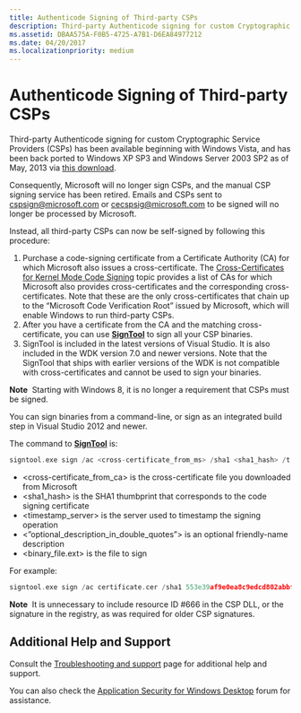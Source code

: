 ```yaml
---
title: Authenticode Signing of Third-party CSPs
description: Third-party Authenticode signing for custom Cryptographic Service Providers (CSPs) has been available beginning with Windows Vista, and has been back ported to Windows XP SP3 and Windows Server 2003 SP2 as of May, 2013 via this download.
ms.assetid: DBAA575A-F0B5-4725-A7B1-D6EA84977212
ms.date: 04/20/2017
ms.localizationpriority: medium
---
```


# Authenticode Signing of Third-party CSPs


Third-party Authenticode signing for custom Cryptographic Service Providers (CSPs) has been available beginning with Windows Vista, and has been back ported to Windows XP SP3 and Windows Server 2003 SP2 as of May, 2013 via [this download](http://support.microsoft.com/kb/2836198).

Consequently, Microsoft will no longer sign CSPs, and the manual CSP signing service has been retired. Emails and CSPs sent to cspsign@microsoft.com or cecspsig@microsoft.com to be signed will no longer be processed by Microsoft.

Instead, all third-party CSPs can now be self-signed by following this procedure:

1.  Purchase a code-signing certificate from a Certificate Authority (CA) for which Microsoft also issues a cross-certificate. The [Cross-Certificates for Kernel Mode Code Signing](cross-certificates-for-kernel-mode-code-signing.md) topic provides a list of CAs for which Microsoft also provides cross-certificates and the corresponding cross-certificates. Note that these are the only cross-certificates that chain up to the “Microsoft Code Verification Root” issued by Microsoft, which will enable Windows to run third-party CSPs.
2.  After you have a certificate from the CA and the matching cross-certificate, you can use [**SignTool**](https://msdn.microsoft.com/library/windows/hardware/ff551778) to sign all your CSP binaries.
3.  SignTool is included in the latest versions of Visual Studio. It is also included in the WDK version 7.0 and newer versions. Note that the SignTool that ships with earlier versions of the WDK is not compatible with cross-certificates and cannot be used to sign your binaries.

**Note**  Starting with Windows 8, it is no longer a requirement that CSPs must be signed.

 

You can sign binaries from a command-line, or sign as an integrated build step in Visual Studio 2012 and newer.

The command to [**SignTool**](https://msdn.microsoft.com/library/windows/hardware/ff551778) is:

```cpp
signtool.exe sign /ac <cross-certificate_from_ms> /sha1 <sha1_hash> /t <timestamp_server> /d <”optional_description_in_double_quotes”> <binary_file.ext>
```

-   &lt;cross-certificate_from_ca&gt; is the cross-certificate file you downloaded from Microsoft
-   &lt;sha1_hash&gt; is the SHA1 thumbprint that corresponds to the code signing certificate
-   &lt;timestamp_server&gt; is the server used to timestamp the signing operation
-   &lt;”optional_description_in_double_quotes”&gt; is an optional friendly-name description
-   &lt;binary_file.ext&gt; is the file to sign

For example:

```cpp
signtool.exe sign /ac certificate.cer /sha1 553e39af9e0ea8c9edcd802abbf103166f81fa50 /t "http://timestamp.verisign.com/scripts/timstamp.dll" /d "My Cryptographic Service Provider" csp.dll
```

**Note**  It is unnecessary to include resource ID \#666 in the CSP DLL, or the signature in the registry, as was required for older CSP signatures.

 

## Additional Help and Support


Consult the [Troubleshooting and support](https://msdn.microsoft.com/hh361695) page for additional help and support.

You can also check the [Application Security for Windows Desktop](http://social.msdn.microsoft.com/Forums/home?forum=windowssecurity) forum for assistance.

 

 





